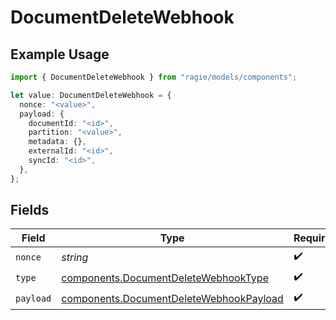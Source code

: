 # DocumentDeleteWebhook

## Example Usage

```typescript
import { DocumentDeleteWebhook } from "ragie/models/components";

let value: DocumentDeleteWebhook = {
  nonce: "<value>",
  payload: {
    documentId: "<id>",
    partition: "<value>",
    metadata: {},
    externalId: "<id>",
    syncId: "<id>",
  },
};
```

## Fields

| Field                                                                                              | Type                                                                                               | Required                                                                                           | Description                                                                                        |
| -------------------------------------------------------------------------------------------------- | -------------------------------------------------------------------------------------------------- | -------------------------------------------------------------------------------------------------- | -------------------------------------------------------------------------------------------------- |
| `nonce`                                                                                            | *string*                                                                                           | :heavy_check_mark:                                                                                 | N/A                                                                                                |
| `type`                                                                                             | [components.DocumentDeleteWebhookType](../../models/components/documentdeletewebhooktype.md)       | :heavy_check_mark:                                                                                 | N/A                                                                                                |
| `payload`                                                                                          | [components.DocumentDeleteWebhookPayload](../../models/components/documentdeletewebhookpayload.md) | :heavy_check_mark:                                                                                 | N/A                                                                                                |